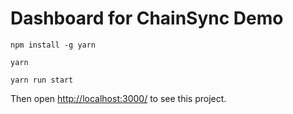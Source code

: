 # Dashboard for ChainSync Demo

```
npm install -g yarn

yarn

yarn run start
```
Then open [http://localhost:3000/](http://localhost:3000/) to see this project.

